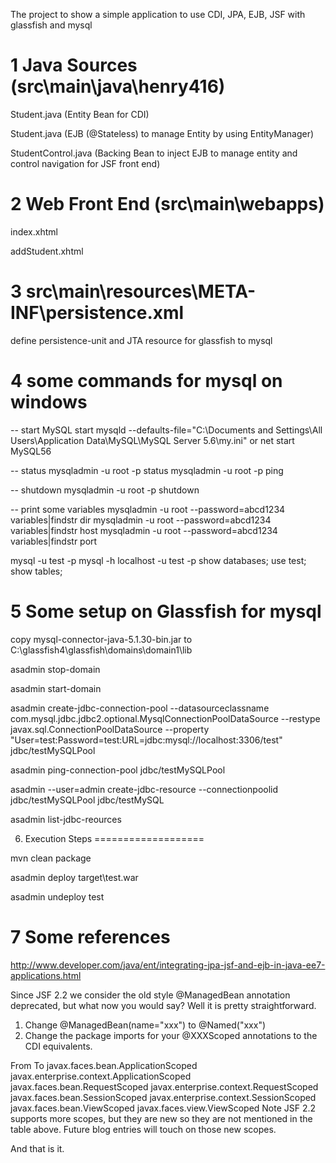The project to show a simple application to use CDI, JPA, EJB, JSF with glassfish and mysql

1 Java Sources (src\main\java\henry416)
=======================================

Student.java (Entity Bean for CDI)

Student.java (EJB (@Stateless) to manage Entity by using EntityManager)

StudentControl.java (Backing Bean to inject EJB to manage entity and control navigation for JSF front end)

2 Web Front End (src\main\webapps)
==================================

index.xhtml

addStudent.xhtml


3 src\main\resources\META-INF\persistence.xml
=============================================

define persistence-unit and JTA resource for glassfish to mysql

4 some commands for mysql on windows
=====================================

-- start MySQL
start mysqld --defaults-file="C:\Documents and Settings\All Users\Application Data\MySQL\MySQL Server 5.6\my.ini"
or
net start MySQL56

-- status
mysqladmin -u root -p status
mysqladmin -u root -p ping

-- shutdown
mysqladmin -u root -p shutdown

-- print some variables
mysqladmin -u root --password=abcd1234 variables|findstr dir
mysqladmin -u root --password=abcd1234 variables|findstr host
mysqladmin -u root --password=abcd1234 variables|findstr port

mysql -u test -p
mysql -h localhost -u test -p
show databases;
use test;
show tables;

5 Some setup on Glassfish for mysql
====================================

copy mysql-connector-java-5.1.30-bin.jar to C:\glassfish4\glassfish\domains\domain1\lib

asadmin stop-domain

asadmin start-domain

asadmin create-jdbc-connection-pool --datasourceclassname com.mysql.jdbc.jdbc2.optional.MysqlConnectionPoolDataSource --restype javax.sql.ConnectionPoolDataSource --property "User=test:Password=test:URL=jdbc\:mysql\://localhost\:3306/test" jdbc/testMySQLPool

asadmin ping-connection-pool jdbc/testMySQLPool

asadmin --user=admin create-jdbc-resource --connectionpoolid jdbc/testMySQLPool jdbc/testMySQL

asadmin list-jdbc-reources


6. Execution Steps
===================

mvn clean package

asadmin deploy target\test.war

asadmin undeploy test

7 Some references
===================

http://www.developer.com/java/ent/integrating-jpa-jsf-and-ejb-in-java-ee7-applications.html

Since JSF 2.2 we consider the old style @ManagedBean annotation deprecated, but what now you would say? Well it is pretty straightforward.

1. Change @ManagedBean(name="xxx") to @Named("xxx")
2. Change the package imports for your @XXXScoped annotations to the CDI equivalents.

From	To
javax.faces.bean.ApplicationScoped	javax.enterprise.context.ApplicationScoped
javax.faces.bean.RequestScoped	javax.enterprise.context.RequestScoped
javax.faces.bean.SessionScoped	javax.enterprise.context.SessionScoped
javax.faces.bean.ViewScoped	javax.faces.view.ViewScoped
Note JSF 2.2 supports more scopes, but they are new so they are not mentioned in the table above. Future blog entries will touch on those new scopes.

And that is it.
